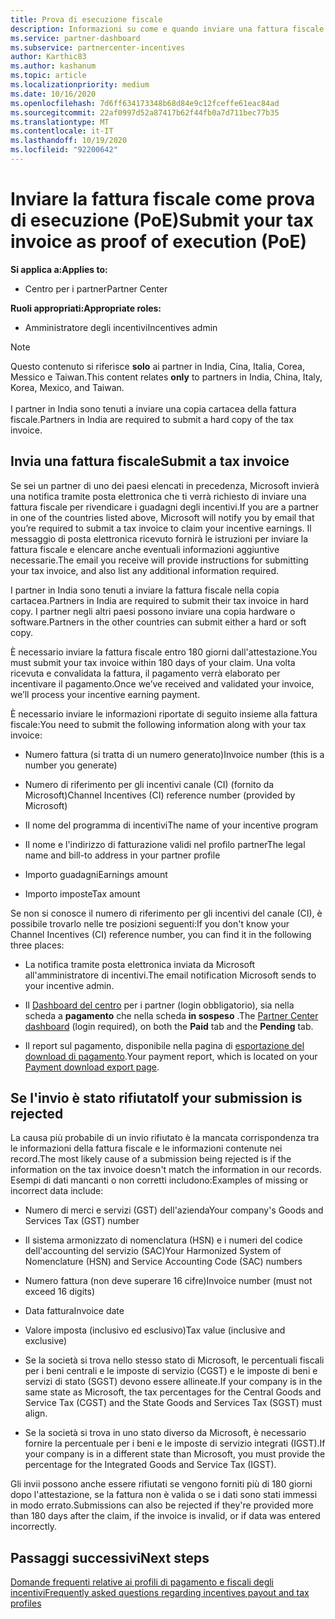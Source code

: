 ```yaml
---
title: Prova di esecuzione fiscale
description: Informazioni su come e quando inviare una fattura fiscale come prova di esecuzione (POE) per richiedere i guadagni.
ms.service: partner-dashboard
ms.subservice: partnercenter-incentives
author: Karthic83
ms.author: kashanum
ms.topic: article
ms.localizationpriority: medium
ms.date: 10/16/2020
ms.openlocfilehash: 7d6ff634173348b68d84e9c12fceffe61eac84ad
ms.sourcegitcommit: 22af0997d52a87417b62f44fb0a7d711bec77b35
ms.translationtype: MT
ms.contentlocale: it-IT
ms.lasthandoff: 10/19/2020
ms.locfileid: "92200642"
---
```

# <a name="submit-your-tax-invoice-as-proof-of-execution-poe"></a><span data-ttu-id="12e3f-103">Inviare la fattura fiscale come prova di esecuzione (PoE)</span><span class="sxs-lookup"><span data-stu-id="12e3f-103">Submit your tax invoice as proof of execution (PoE)</span></span>

<span data-ttu-id="12e3f-104">**Si applica a:**</span><span class="sxs-lookup"><span data-stu-id="12e3f-104">**Applies to:**</span></span>

- <span data-ttu-id="12e3f-105">Centro per i partner</span><span class="sxs-lookup"><span data-stu-id="12e3f-105">Partner Center</span></span>

<span data-ttu-id="12e3f-106">**Ruoli appropriati:**</span><span class="sxs-lookup"><span data-stu-id="12e3f-106">**Appropriate roles:**</span></span>

- <span data-ttu-id="12e3f-107">Amministratore degli incentivi</span><span class="sxs-lookup"><span data-stu-id="12e3f-107">Incentives admin</span></span>

>[!NOTE]
><span data-ttu-id="12e3f-108">Questo contenuto si riferisce **solo** ai partner in India, Cina, Italia, Corea, Messico e Taiwan.</span><span class="sxs-lookup"><span data-stu-id="12e3f-108">This content relates **only** to partners in India, China, Italy, Korea, Mexico, and Taiwan.</span></span> <br><br><span data-ttu-id="12e3f-109">I partner in India sono tenuti a inviare una copia cartacea della fattura fiscale.</span><span class="sxs-lookup"><span data-stu-id="12e3f-109">Partners in India are required to submit a hard copy of the tax invoice.</span></span>

## <a name="submit-a-tax-invoice"></a><span data-ttu-id="12e3f-110">Invia una fattura fiscale</span><span class="sxs-lookup"><span data-stu-id="12e3f-110">Submit a tax invoice</span></span>

<span data-ttu-id="12e3f-111">Se sei un partner di uno dei paesi elencati in precedenza, Microsoft invierà una notifica tramite posta elettronica che ti verrà richiesto di inviare una fattura fiscale per rivendicare i guadagni degli incentivi.</span><span class="sxs-lookup"><span data-stu-id="12e3f-111">If you are a partner in one of the countries listed above, Microsoft will notify you by email that you’re required to submit a tax invoice to claim your incentive earnings.</span></span> <span data-ttu-id="12e3f-112">Il messaggio di posta elettronica ricevuto fornirà le istruzioni per inviare la fattura fiscale e elencare anche eventuali informazioni aggiuntive necessarie.</span><span class="sxs-lookup"><span data-stu-id="12e3f-112">The email you receive will provide instructions for submitting your tax invoice, and also list any additional information required.</span></span>

<span data-ttu-id="12e3f-113">I partner in India sono tenuti a inviare la fattura fiscale nella copia cartacea.</span><span class="sxs-lookup"><span data-stu-id="12e3f-113">Partners in India are required to submit their tax invoice in hard copy.</span></span> <span data-ttu-id="12e3f-114">I partner negli altri paesi possono inviare una copia hardware o software.</span><span class="sxs-lookup"><span data-stu-id="12e3f-114">Partners in the other countries can submit either a hard or soft copy.</span></span>

<span data-ttu-id="12e3f-115">È necessario inviare la fattura fiscale entro 180 giorni dall'attestazione.</span><span class="sxs-lookup"><span data-stu-id="12e3f-115">You must submit your tax invoice within 180 days of your claim.</span></span> <span data-ttu-id="12e3f-116">Una volta ricevuta e convalidata la fattura, il pagamento verrà elaborato per incentivare il pagamento.</span><span class="sxs-lookup"><span data-stu-id="12e3f-116">Once we’ve received and validated your invoice, we’ll process your incentive earning payment.</span></span>

<span data-ttu-id="12e3f-117">È necessario inviare le informazioni riportate di seguito insieme alla fattura fiscale:</span><span class="sxs-lookup"><span data-stu-id="12e3f-117">You need to submit the following information along with your tax invoice:</span></span>

- <span data-ttu-id="12e3f-118">Numero fattura (si tratta di un numero generato)</span><span class="sxs-lookup"><span data-stu-id="12e3f-118">Invoice number (this is a number you generate)</span></span> 

- <span data-ttu-id="12e3f-119">Numero di riferimento per gli incentivi canale (CI) (fornito da Microsoft)</span><span class="sxs-lookup"><span data-stu-id="12e3f-119">Channel Incentives (CI) reference number (provided by Microsoft)</span></span> 

- <span data-ttu-id="12e3f-120">Il nome del programma di incentivi</span><span class="sxs-lookup"><span data-stu-id="12e3f-120">The name of your incentive program</span></span>

- <span data-ttu-id="12e3f-121">Il nome e l'indirizzo di fatturazione validi nel profilo partner</span><span class="sxs-lookup"><span data-stu-id="12e3f-121">The legal name and bill-to address in your partner profile</span></span> 

- <span data-ttu-id="12e3f-122">Importo guadagni</span><span class="sxs-lookup"><span data-stu-id="12e3f-122">Earnings amount</span></span>

- <span data-ttu-id="12e3f-123">Importo imposte</span><span class="sxs-lookup"><span data-stu-id="12e3f-123">Tax amount</span></span>

<span data-ttu-id="12e3f-124">Se non si conosce il numero di riferimento per gli incentivi del canale (CI), è possibile trovarlo nelle tre posizioni seguenti:</span><span class="sxs-lookup"><span data-stu-id="12e3f-124">If you don't know your Channel Incentives (CI) reference number, you can find it in the following three places:</span></span> 

- <span data-ttu-id="12e3f-125">La notifica tramite posta elettronica inviata da Microsoft all'amministratore di incentivi.</span><span class="sxs-lookup"><span data-stu-id="12e3f-125">The email notification Microsoft sends to your incentive admin.</span></span> 

- <span data-ttu-id="12e3f-126">Il [Dashboard del centro](https://partner.microsoft.com/dashboard/) per i partner (login obbligatorio), sia nella scheda a **pagamento** che nella scheda **in sospeso** .</span><span class="sxs-lookup"><span data-stu-id="12e3f-126">The [Partner Center dashboard](https://partner.microsoft.com/dashboard/) (login required), on both the **Paid** tab and the **Pending** tab.</span></span>  

- <span data-ttu-id="12e3f-127">Il report sul pagamento, disponibile nella pagina di [esportazione del download di pagamento](/partner-center/understand-incentive-payouts#payment-download-export).</span><span class="sxs-lookup"><span data-stu-id="12e3f-127">Your payment report, which is located on your [Payment download export page](/partner-center/understand-incentive-payouts#payment-download-export).</span></span> 

## <a name="if-your-submission-is-rejected"></a><span data-ttu-id="12e3f-128">Se l'invio è stato rifiutato</span><span class="sxs-lookup"><span data-stu-id="12e3f-128">If your submission is rejected</span></span>

<span data-ttu-id="12e3f-129">La causa più probabile di un invio rifiutato è la mancata corrispondenza tra le informazioni della fattura fiscale e le informazioni contenute nei record.</span><span class="sxs-lookup"><span data-stu-id="12e3f-129">The most likely cause of a submission being rejected is if the information on the tax invoice doesn't match the information in our records.</span></span> <span data-ttu-id="12e3f-130">Esempi di dati mancanti o non corretti includono:</span><span class="sxs-lookup"><span data-stu-id="12e3f-130">Examples of missing or incorrect data include:</span></span> 

- <span data-ttu-id="12e3f-131">Numero di merci e servizi (GST) dell'azienda</span><span class="sxs-lookup"><span data-stu-id="12e3f-131">Your company's Goods and Services Tax (GST) number</span></span>

- <span data-ttu-id="12e3f-132">Il sistema armonizzato di nomenclatura (HSN) e i numeri del codice dell'accounting del servizio (SAC)</span><span class="sxs-lookup"><span data-stu-id="12e3f-132">Your Harmonized System of Nomenclature (HSN) and Service Accounting Code (SAC) numbers</span></span>

- <span data-ttu-id="12e3f-133">Numero fattura (non deve superare 16 cifre)</span><span class="sxs-lookup"><span data-stu-id="12e3f-133">Invoice number (must not exceed 16 digits)</span></span>

- <span data-ttu-id="12e3f-134">Data fattura</span><span class="sxs-lookup"><span data-stu-id="12e3f-134">Invoice date</span></span>

- <span data-ttu-id="12e3f-135">Valore imposta (inclusivo ed esclusivo)</span><span class="sxs-lookup"><span data-stu-id="12e3f-135">Tax value (inclusive and exclusive)</span></span>

- <span data-ttu-id="12e3f-136">Se la società si trova nello stesso stato di Microsoft, le percentuali fiscali per i beni centrali e le imposte di servizio (CGST) e le imposte di beni e servizi di stato (SGST) devono essere allineate.</span><span class="sxs-lookup"><span data-stu-id="12e3f-136">If your company is in the same state as Microsoft, the tax percentages for the Central Goods and Service Tax (CGST) and the State Goods and Services Tax (SGST) must align.</span></span>

- <span data-ttu-id="12e3f-137">Se la società si trova in uno stato diverso da Microsoft, è necessario fornire la percentuale per i beni e le imposte di servizio integrati (IGST).</span><span class="sxs-lookup"><span data-stu-id="12e3f-137">If your company is in a different state than Microsoft, you must provide the percentage for the Integrated Goods and Service Tax (IGST).</span></span>

<span data-ttu-id="12e3f-138">Gli invii possono anche essere rifiutati se vengono forniti più di 180 giorni dopo l'attestazione, se la fattura non è valida o se i dati sono stati immessi in modo errato.</span><span class="sxs-lookup"><span data-stu-id="12e3f-138">Submissions can also be rejected if they're provided more than 180 days after the claim, if the invoice is invalid, or if data was entered incorrectly.</span></span>

## <a name="next-steps"></a><span data-ttu-id="12e3f-139">Passaggi successivi</span><span class="sxs-lookup"><span data-stu-id="12e3f-139">Next steps</span></span>

[<span data-ttu-id="12e3f-140">Domande frequenti relative ai profili di pagamento e fiscali degli incentivi</span><span class="sxs-lookup"><span data-stu-id="12e3f-140">Frequently asked questions regarding incentives payout and tax profiles</span></span>](incentives-payout-tax-profile-faqs.md)
